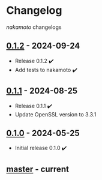 # Changelog
_nakamoto_ changelogs

## [0.1.2] - 2024-09-24
- Release 0.1.2 ✔️
- Add tests to nakamoto ✔️

## [0.1.1] - 2024-08-25
- Release 0.1.1 ✔️
- Update OpenSSL version to 3.3.1

## [0.1.0] - 2024-05-25
- Initial release 0.1.0 ✔️

## [master] - current

[0.1.0]: https://github.com/devfabiosilva/nakamoto/tree/v0.1.0
[0.1.1]: https://github.com/devfabiosilva/nakamoto/tree/v0.1.1
[0.1.2]: https://github.com/devfabiosilva/nakamoto/tree/v0.1.2
[master]: https://github.com/devfabiosilva/nakamoto/tree/master

